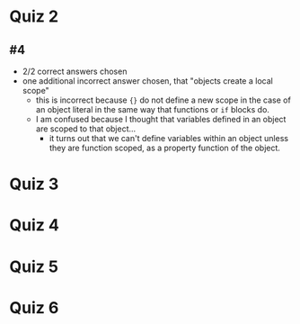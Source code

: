 # Quiz 2
## #4
- 2/2 correct answers chosen
- one additional incorrect answer chosen, that "objects create a local scope"
  - this is incorrect because `{}` do not define a new scope in the case of an object literal
  in the same way that functions or `if` blocks do.
  - I am confused because I thought that variables defined in an object are scoped to that object...
    - it turns out that we can't define variables within an object unless they are function scoped,
    as a property function of the object.

# Quiz 3
# Quiz 4
# Quiz 5
# Quiz 6